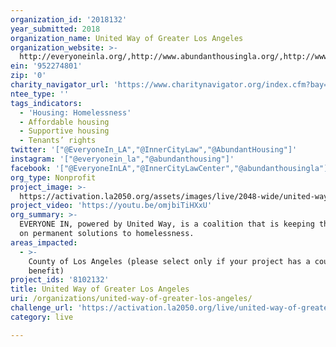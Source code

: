 ```yaml
---
organization_id: '2018132'
year_submitted: 2018
organization_name: United Way of Greater Los Angeles
organization_website: >-
  http://everyoneinla.org/,http://www.abundanthousingla.org/,http://www.innercitylaw.org/
ein: '952274801'
zip: '0'
charity_navigator_url: 'https://www.charitynavigator.org/index.cfm?bay=search.profile&ein=952274801'
ntee_type: ''
tags_indicators:
  - 'Housing: Homelessness'
  - Affordable housing
  - Supportive housing
  - Tenants’ rights
twitter: '["@EveryoneIn_LA","@InnerCityLaw","@AbundantHousing"]'
instagram: '["@everyonein_la","@abundanthousing"]'
facebook: '["@EveryoneInLA","@InnerCityLawCenter","@abundanthousingla"]'
org_type: Nonprofit
project_image: >-
  https://activation.la2050.org/assets/images/live/2048-wide/united-way-of-greater-los-angeles.jpg
project_video: 'https://youtu.be/omjbiTiHXxU'
org_summary: >-
  EVERYONE IN, powered by United Way, is a coalition that is keeping the focus
  on permanent solutions to homelessness.
areas_impacted:
  - >-
    County of Los Angeles (please select only if your project has a countywide
    benefit)
project_ids: '8102132'
title: United Way of Greater Los Angeles
uri: /organizations/united-way-of-greater-los-angeles/
challenge_url: 'https://activation.la2050.org/live/united-way-of-greater-los-angeles/'
category: live

---
```

